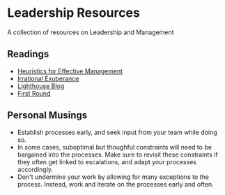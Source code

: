 # Leadership Resources

A collection of resources on Leadership and Management

## Readings

- [Heuristics for Effective Management](https://github.com/ksindi/managers-playbook)
- [Irrational Exuberance](https://lethain.com/)
- [Lighthouse Blog](https://getlighthouse.com/blog/)
- [First Round](https://review.firstround.com/articles/management)

## Personal Musings


- Establish processes early, and seek input from your team while doing so.
- In some cases, suboptimal but thoughful constraints will need to be bargained into the processes. Make sure to revisit these constraints if they often get linked to escalations, and adapt your processes accordingly.
- Don't undermine your work by allowing for many exceptions to the process. Instead, work and iterate on the processes early and often.